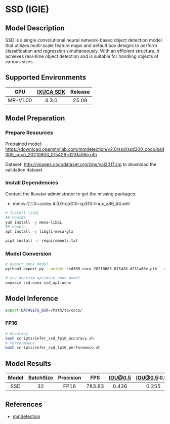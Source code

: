 # SSD (IGIE)

## Model Description

SSD is a single convolutional neural network-based object detection model that utilizes multi-scale feature maps and default box designs to perform classification and regression simultaneously. With an efficient structure, it achieves real-time object detection and is suitable for handling objects of various sizes.

## Supported Environments

| GPU    | [IXUCA SDK](https://gitee.com/deep-spark/deepspark#%E5%A4%A9%E6%95%B0%E6%99%BA%E7%AE%97%E8%BD%AF%E4%BB%B6%E6%A0%88-ixuca) | Release |
| :----: | :----: | :----: |
| MR-V100 | 4.3.0     |  25.09  |

## Model Preparation

### Prepare Resources

Pretrained model: <https://download.openmmlab.com/mmdetection/v2.0/ssd/ssd300_coco/ssd300_coco_20210803_015428-d231a06e.pth>

Dataset: <http://images.cocodataset.org/zips/val2017.zip> to download the validation dataset.

### Install Dependencies

Contact the Iluvatar administrator to get the missing packages:
- mmcv-2.1.0+corex.4.3.0-cp310-cp310-linux_x86_64.whl

```bash
# Install libGL
## CentOS
yum install -y mesa-libGL
## Ubuntu
apt install -y libgl1-mesa-glx

pip3 install -r requirements.txt
```

### Model Conversion

```bash
# export onnx model
python3 export.py --weight ssd300_coco_20210803_015428-d231a06e.pth --cfg ssd300_coco.py --output ssd.onnx

# use onnxsim optimize onnx model
onnxsim ssd.onnx ssd_opt.onnx
```

## Model Inference

```bash
export DATASETS_DIR=/Path/to/coco/
```

### FP16

```bash
# Accuracy
bash scripts/infer_ssd_fp16_accuracy.sh
# Performance
bash scripts/infer_ssd_fp16_performance.sh
```

## Model Results

| Model | BatchSize | Precision | FPS    | IOU@0.5 | IOU@0.5:0.95 |
| :----:| :-------: | :-------: | :----: | :-----: | :----------: |
| SSD   | 32        | FP16      | 783.83 | 0.436   | 0.255        |

## References

- [mmdetection](https://github.com/open-mmlab/mmdetection.git)
